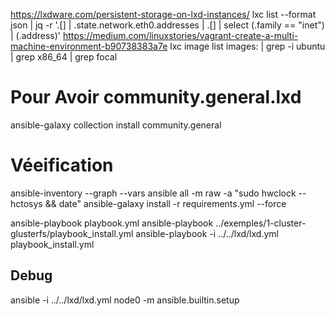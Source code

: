 https://lxdware.com/persistent-storage-on-lxd-instances/
lxc list --format json | jq -r '.[] | .state.network.eth0.addresses | .[] | select (.family == "inet") | (.address)'
https://medium.com/linuxstories/vagrant-create-a-multi-machine-environment-b90738383a7e
lxc image list images: | grep -i ubuntu | grep x86_64 | grep focal



# Pour Avoir community.general.lxd
ansible-galaxy collection install community.general

# Véeification
ansible-inventory --graph --vars
ansible all -m raw -a "sudo hwclock --hctosys && date"
ansible-galaxy install -r requirements.yml --force

ansible-playbook playbook.yml
ansible-playbook ../exemples/1-cluster-glusterfs/playbook_install.yml
ansible-playbook -i ../../lxd/lxd.yml playbook_install.yml

## Debug
ansible -i ../../lxd/lxd.yml node0 -m ansible.builtin.setup